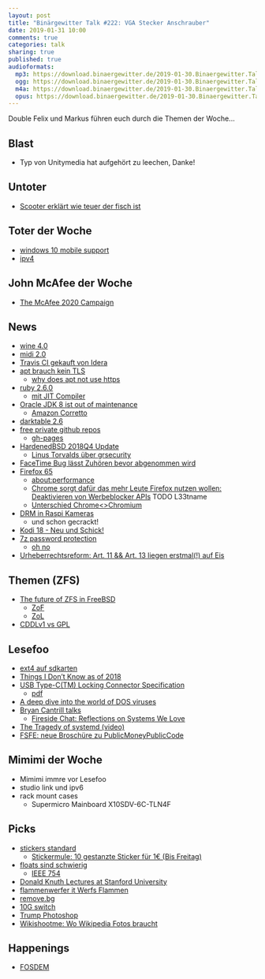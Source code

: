 ```yaml
---
layout: post
title: "Binärgewitter Talk #222: VGA Stecker Anschrauber"
date: 2019-01-31 10:00
comments: true
categories: talk
sharing: true
published: true
audioformats:
  mp3: https://download.binaergewitter.de/2019-01-30.Binaergewitter.Talk.222.mp3
  ogg: https://download.binaergewitter.de/2019-01-30.Binaergewitter.Talk.222.ogg
  m4a: https://download.binaergewitter.de/2019-01-30.Binaergewitter.Talk.222.m4a
  opus: https://download.binaergewitter.de/2019-01-30.Binaergewitter.Talk.222.opus
---
```

Double Felix und Markus führen euch durch die Themen der Woche...

## Blast

- Typ von Unitymedia hat aufgehört zu leechen, Danke!

## Untoter
- [Scooter erklärt wie teuer der fisch ist](https://www.welt.de/kultur/article155762559/Scooter-erklaert-how-much-the-fish-is.html)

## Toter der Woche

- [windows 10 mobile support](https://www.golem.de/news/microsoft-support-fuer-windows-10-mobile-endet-dieses-jahr-1901-138842.html)
- [ipv4](https://ungleich.ch/en-us/cms/blog/2019/01/09/die-ipv4-die/)

## John McAfee der Woche

- [The McAfee 2020 Campaign](https://twitter.com/officialmcafee/status/1087772979730239490)


## News
- [wine 4.0](https://www.winehq.org/announce/4.0)
- [midi 2.0](
https://www.midi.org/articles-old/the-midi-manufacturers-association-mma-and-the-association-of-music-electronics-industry-amei-announce-midi-2-0tm-prototyping)
- [Travis CI gekauft von Idera](https://www.heise.de/developer/meldung/Idera-uebernimmt-Travis-CI-4285790.html)
- [apt brauch kein TLS](https://justi.cz/security/2019/01/22/apt-rce.html)
  - [why does apt not use https](https://whydoesaptnotusehttps.com/)
- [ruby 2.6.0](https://www.ruby-lang.org/en/news/2018/12/25/ruby-2-6-0-released/)
  * [mit JIT Compiler](https://www.heise.de/developer/meldung/Programmiersprache-Ruby-2-6-enthaelt-experimentellen-JIT-Compiler-4259198.html)
- [Oracle JDK 8 ist out of maintenance](https://www.oracle.com/technetwork/java/java-se-support-roadmap.html)
  - [Amazon Corretto](https://aws.amazon.com/corretto/)
- [darktable 2.6](https://www.darktable.org/2018/12/darktable-26/)
- [free private github repos](https://thenextweb.com/dd/2019/01/05/github-now-gives-free-users-unlimited-private-repositories/)
  * [gh-pages](https://twitter.com/notwaldorf/status/1088250494974218240)
- [HardenedBSD 2018Q4 Update](https://github.com/HardenedBSD/freebsd-quarterly/blob/hardenedbsd/2018q4/2018q4/hardenedbsd.md)
  - [Linus Torvalds über grsecurity](https://www.theregister.co.uk/2017/06/26/linus_torvalds_slams_pure_garbage_from_clowns_at_grsecurity/)
- [FaceTime Bug lässt Zuhören bevor abgenommen wird](https://9to5mac.com/2019/01/28/facetime-bug-hear-audio/)
- [Firefox 65](https://www.pro-linux.de/news/1/26719/firefox-65-freigegeben.html)
  - [about:performance](about:performance)
  - [Chrome sorgt dafür das mehr Leute Firefox nutzen wollen: Deaktivieren von Werbeblocker APIs]() TODO L33tname
  - [Unterschied Chrome<>Chromium](https://www.heise.de/newsticker/meldung/Chrome-und-Chromium-Was-sind-eigentlich-die-Unterschiede-4245456.html)
- [DRM in Raspi Kameras](https://twitter.com/marcan42/status/1088474607718297600)
  - und schon gecrackt!
- [Kodi 18 - Neu und Schick!](https://www.heise.de/newsticker/meldung/Emulatoren-DRM-RDS-Spracherkennung-Kodi-18-mit-vielen-kleinen-Neuerungen-4293033.html)
- [7z password protection](https://threadreaderapp.com/thread/1087848040583626753.html)
  * [oh no](https://twitter.com/3lbios/status/1087848040583626753)
- [Urheberrechtsreform: Art. 11 && Art. 13 liegen erstmal(!) auf Eis](https://juliareda.eu/2019/01/urheberrecht-auf-eis/)


## Themen (ZFS)
- [The future of ZFS in FreeBSD](https://lists.freebsd.org/pipermail/freebsd-current/2018-December/072422.html)
  * [ZoF](https://zfsonfreebsd.github.io/ZoF/)
  * [ZoL](https://github.com/zfsonlinux/zfs)
- [CDDLv1 vs GPL](https://sfconservancy.org/blog/2016/feb/25/zfs-and-linux/)


## Lesefoo
- [ext4 auf sdkarten](https://thelastmaimou.wordpress.com/2013/05/04/magic-soup-ext4-with-ssd-stripes-and-strides/)
- [Things I Don’t Know as of 2018](https://overreacted.io/things-i-dont-know-as-of-2018/)
- [USB Type-C(TM) Locking Connector Specification](https://www.usb.org/document-library/usb-type-ctm-locking-connector-specification)
  * [pdf](https://www.usb.org/sites/default/files/documents/usb_type-c_locking_connector_specification_rev_1_0_20160309_0.pdf)
- [A deep dive into the world of DOS viruses](https://media.ccc.de/v/35c3-9617-a_deep_dive_into_the_world_of_dos_viruses)
- [Bryan Cantrill talks](http://dtrace.org/blogs/bmc/2018/02/03/talks/)
  * [Fireside Chat: Reflections on Systems We Love](https://www.youtube.com/watch?v=LBs6XNUU5qA)
- [The Tragedy of systemd (video)](https://www.youtube.com/watch?v=o_AIw9bGogo)
- [FSFE: neue Broschüre zu PublicMoneyPublicCode](https://fsfe.org/news/2019/news-20190124-01.en.html)


## Mimimi der Woche
- Mimimi immre vor Lesefoo
- studio link und ipv6
- rack mount cases
  * Supermicro Mainboard X10SDV-6C-TLN4F

## Picks
- [stickers standard](https://sticker.how/)
  - [Stickermule: 10 gestanzte Sticker für 1€ (Bis Freitag)](https://www.stickermule.com/de/p/d3b8ed1a)
- [floats sind schwierig](http://geocar.sdf1.org/numbers.html)
  * [IEEE 754](https://en.wikipedia.org/wiki/IEEE_754)
- [Donald Knuth Lectures at Stanford University](https://www.youtube.com/playlist?list=PL94E35692EB9D36F3)
- [flammenwerfer it Werfs Flammen](https://news.sbb.ch/artikel/70300/flammenwerfer-fuer-freie-fahrt)
- [remove.bg](https://www.remove.bg/)
- [10G switch](https://www.eurodk.com/en/products/crs/mikrotik-crs305-1g-4sin)
- [Trump Photoshop](https://twitter.com/VicBergerIV/status/1088206338159714307/video/1)
- [Wikishootme: Wo Wikipedia Fotos braucht](https://petapixel.com/2019/01/30/wikishootme-shows-you-local-wikipedia-spots-in-need-of-photos/)


## Happenings

- [FOSDEM](https://fosdem.org/2019/schedule/events/)

